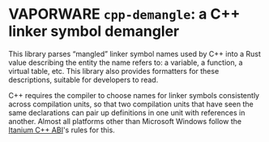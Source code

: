 # VAPORWARE `cpp-demangle`: a C++ linker symbol demangler

This library parses “mangled” linker symbol names used by C++ into a Rust value
describing the entity the name refers to: a variable, a function, a virtual
table, etc. This library also provides formatters for these descriptions,
suitable for developers to read.

C++ requires the compiler to choose names for linker symbols consistently across
compilation units, so that two compilation units that have seen the same
declarations can pair up definitions in one unit with references in another.
Almost all platforms other than Microsoft Windows follow the
[Itanium C++ ABI][itanium]'s rules for this.

[itanium]: http://mentorembedded.github.io/cxx-abi/abi.html#mangling

